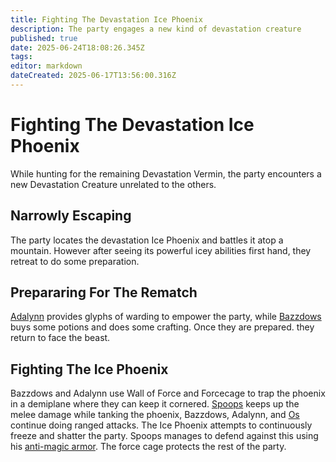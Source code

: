 ```yaml
---
title: Fighting The Devastation Ice Phoenix
description: The party engages a new kind of devastation creature
published: true
date: 2025-06-24T18:08:26.345Z
tags: 
editor: markdown
dateCreated: 2025-06-17T13:56:00.316Z
---
```


# Fighting The Devastation Ice Phoenix
While hunting for the remaining Devastation Vermin, the party encounters a new Devastation Creature unrelated to the others.

## Narrowly Escaping 
The party locates the devastation Ice Phoenix and battles it atop a mountain. However after seeing its powerful icey abilities first hand, they retreat to do some preparation.


## Prepararing For The Rematch
[Adalynn](/characters/adalynn) provides glyphs of warding to empower the party, while [Bazzdows](/characters/bazzdos) buys some potions and does some crafting. Once they are prepared. they return to face the beast.


## Fighting The Ice Phoenix
Bazzdows and Adalynn use Wall of Force and Forcecage to trap the phoenix in a demiplane where they can keep it cornered. [Spoops](/characters/spoops) keeps up the melee damage while tanking the phoenix, Bazzdows, Adalynn, and [Os](/characters/os) continue doing ranged attacks. The Ice Phoenix attempts to continuously freeze and shatter the party. Spoops manages to defend against this using his [anti-magic armor](/items/Anti-Magic-Armor). The force cage protects the rest of the party. 